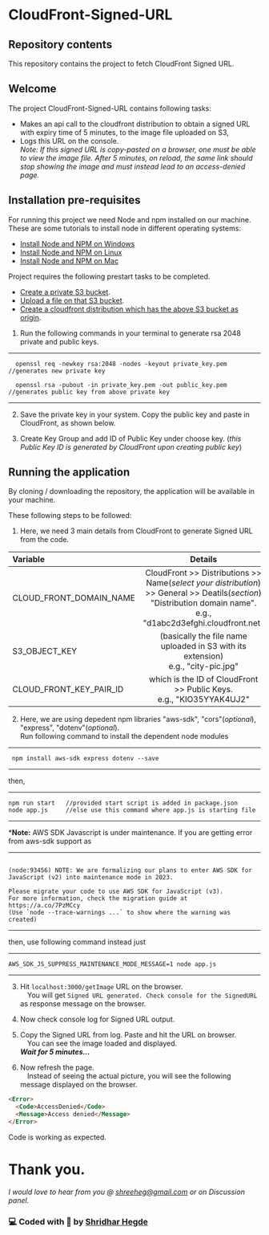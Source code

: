 
# CloudFront-Signed-URL


## Repository contents

This repository contains the project to fetch CloudFront Signed URL.


## Welcome

The project CloudFront-Signed-URL contains following tasks:
- Makes an api call to the cloudfront distribution to obtain a signed URL with expiry time of 5 minutes, to the image file uploaded on S3,
- Logs this URL on the console.<br />
*Note: If this signed URL is copy-pasted on a browser, one must be able to view the image file. After 5 minutes, on reload, the same link should stop showing the image and must instead lead to an access-denied page.*




## Installation pre-requisites

For running this project we need Node and npm installed on our machine. These are some tutorials to install node in different operating systems:

- [Install Node and NPM on Windows](https://www.youtube.com/watch?v=8ODS6RM6x7g)
- [Install Node and NPM on Linux](https://www.youtube.com/watch?v=yUdHk-Dk_BY)
- [Install Node and NPM on Mac](https://www.youtube.com/watch?v=Imj8PgG3bZU)

Project requires the following prestart tasks to be completed.

- [Create a private S3 bucket](https://youtu.be/lRD0Kka7y1g). 
- [Upload a file on that S3 bucket](https://youtu.be/wpbIzC8zpc0). 
- [Create a cloudfront distribution which has the above S3 bucket as origin](https://youtu.be/kbI7kRWAU-w). 

1. Run the following commands in your terminal to generate rsa 2048 private and public keys.

***
      openssl req -newkey rsa:2048 -nodes -keyout private_key.pem   //generates new private key 

      openssl rsa -pubout -in private_key.pem -out public_key.pem   //generates public key from above private key 

***

2. Save the private key in your system. Copy the public key and paste in CloudFront, as shown below.


3. Create Key Group and add ID of Public Key under choose key. (*this Public Key ID is generated by CloudFront upon creating public key*)


## Running the application

By cloning / downloading the repository, the application will be available in your machine.

These following steps to be followed:

1. Here, we need 3 main details from CloudFront to generate Signed URL from the code.

| Variable | Details  |
|:------------------------|:----------------------------------------------------------------------:|
| CLOUD_FRONT_DOMAIN_NAME  |  CloudFront >> Distributions >> Name(*select your distribution*) <br /> >> General >> Deatils(*section*) "Distribution domain name".    <br /> e.g., "d1abc2d3efghi.cloudfront.net"                |
| S3_OBJECT_KEY | (basically the file name uploaded in S3 with its extension) <br /> e.g., "city-pic.jpg" |
| CLOUD_FRONT_KEY_PAIR_ID | which is the ID of CloudFront >> Public Keys. <br /> e.g., "KIO35YYAK4UJ2"|


2. Here, we are using depedent npm libraries "aws-sdk", "cors"(*optional*), "express", "dotenv"(*optional*).<br />
Run following command to install the dependent node modules
***
     npm install aws-sdk express dotenv --save
***
then,
***

    npm run start   //provided start script is added in package.json  
    node app.js     //else use this command where app.js is starting file
***
***Note:** AWS SDK Javascript is under maintenance. If you are getting error from aws-sdk support as 
***
```console

(node:93456) NOTE: We are formalizing our plans to enter AWS SDK for JavaScript (v2) into maintenance mode in 2023.

Please migrate your code to use AWS SDK for JavaScript (v3).
For more information, check the migration guide at https://a.co/7PzMCcy
(Use `node --trace-warnings ...` to show where the warning was created)

```
***
then, use following command instead just
***

    AWS_SDK_JS_SUPPRESS_MAINTENANCE_MODE_MESSAGE=1 node app.js 

***


3. Hit ```localhost:3000/getImage``` URL on the browser.<br />
&emsp;You will get ```Signed URL generated. Check console for the SignedURL``` as response message on the browser.

4. Now check console log for Signed URL output.
5. Copy the Signed URL from log. Paste and hit the URL on browser.<br />
   &emsp;You can see the image loaded and displayed.<br />
***Wait for 5 minutes...***
6. Now refresh the page.<br />
&emsp;Instead of seeing the actual picture, you will see the following message displayed on the browser.
```html
<Error>
  <Code>AccessDenied</Code>
  <Message>Access denied</Message>
</Error>
```

Code is working as expected.
# Thank you.


*I would love to hear from you @ shreeheg@gmail.com or on Discussion panel.*


### :computer: Coded with :sparkling_heart: by [Shridhar Hegde](https://github.com/shridhar7393)
